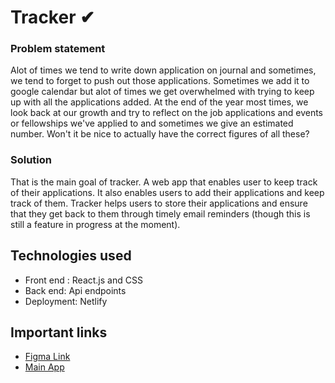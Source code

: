 # Tracker ✔

### Problem statement
Alot of times we tend to write down application on journal and sometimes, we tend to forget to push out those applications. Sometimes we add it to google calendar but alot of times we get overwhelmed with trying to keep up with all the applications added. At the end of the year most times, we look back at our growth and try to reflect on the job applications and events or fellowships we've applied to and sometimes we give an estimated number. Won't it be nice to actually have the correct figures of all these? 

### Solution
That is the main goal of tracker. A web app that enables user to keep track of their applications. 
It also enables users to add their applications and keep track of them. Tracker helps users to store their applications and ensure that they get back to them through timely email reminders (though this is still a feature in progress at the moment). 





## Technologies used
* Front end : React.js and CSS
* Back end: Api endpoints
* Deployment: Netlify 


## Important links
* [Figma Link](https://www.figma.com/file/U0qX0OsTmLoaPI4uwxyDe2/AppWrite-Hackathon?node-id=5%3A3)
* [Main App](https://tracker-webapp.netlify.app/)



